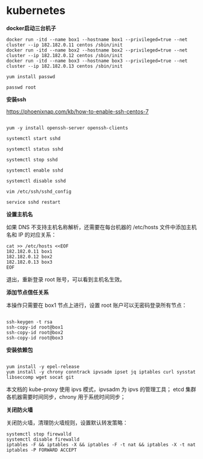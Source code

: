 # kubernetes

**docker启动三台机子**

```
docker run -itd --name box1 --hostname box1 --privileged=true --net cluster --ip 182.182.0.11 centos /sbin/init
docker run -itd --name box2 --hostname box2 --privileged=true --net cluster --ip 182.182.0.12 centos /sbin/init
docker run -itd --name box3 --hostname box3 --privileged=true --net cluster --ip 182.182.0.13 centos /sbin/init

yum install passwd

passwd root

```
**安装ssh**

https://phoenixnap.com/kb/how-to-enable-ssh-centos-7

```

yum -y install openssh-server openssh-clients

systemctl start sshd

systemctl status sshd

systemctl stop sshd

systemctl enable sshd

systemctl disable sshd

vim /etc/ssh/sshd_config

service sshd restart

```

**设置主机名**

如果 DNS 不支持主机名称解析，还需要在每台机器的 /etc/hosts 文件中添加主机名和 IP 的对应关系：

```
cat >> /etc/hosts <<EOF
182.182.0.11 box1
182.182.0.12 box2
182.182.0.13 box3
EOF

```

退出，重新登录 root 账号，可以看到主机名生效。

**添加节点信任关系**

本操作只需要在 box1 节点上进行，设置 root 账户可以无密码登录所有节点：

```

ssh-keygen -t rsa 
ssh-copy-id root@box1
ssh-copy-id root@box2
ssh-copy-id root@box3

```

**安装依赖包**

```

yum install -y epel-release
yum install -y chrony conntrack ipvsadm ipset jq iptables curl sysstat libseccomp wget socat git

```

本文档的 kube-proxy 使用 ipvs 模式，ipvsadm 为 ipvs 的管理工具；
etcd 集群各机器需要时间同步，chrony 用于系统时间同步；

**关闭防火墙**

关闭防火墙，清理防火墙规则，设置默认转发策略：

```
systemctl stop firewalld
systemctl disable firewalld
iptables -F && iptables -X && iptables -F -t nat && iptables -X -t nat
iptables -P FORWARD ACCEPT

```